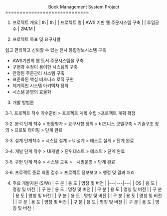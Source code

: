 <center>Book Management System Project</center>
=============================

1. 프로젝트 개요
| th | th |
| 프로젝트 명 | AWS 기반 웹 주문시스템 구축 |
| 투입공수 | 2M/M | 


2. 프로젝트 목표 및 요구사항

쉽고 편리하고 신뢰할 수 있는 전사 통합정보시스템 구축

- AWS기반의 웹 도서 주문시스템을 구축
- 구현과 수정이 용이한 시스템의 구축
- 안정된 주문관리 시스템 구축
- 표준화된 핵심 비즈니스 로직 구현
- 체계적인 시스템 아키텍처 정착
- 시스템 운영의 효율화



3. 개발 방법론

3-1. 프로젝트 착수
착수준비 > 프로젝트 계획 수립 >프로젝트 계획 확정

3-2. 분석
단계 착수 > 현황평가 > 요구사항 정의 > 비즈니스 모델구축 > 기술구조 정의 > 프로토 타이핑 > 단계 완료

3-3. 설계
단계착수 > 시스템 설계 > UI설계 > 테스트 설계 > 단계 완료

3-4. 개발
단계 착수 > UI개발 > 단위테스트 > 테스트 > 단계 완료

3-5. 구현
단계 착수 > 시스템 교육 >　시범운영 > 단계 완료

3-6. 프로젝트 종료
최종 검수 > 프로젝트 정보보고 > 행정 및 결과 처리


4. 주요 개발자원 (S/W)
| 구 분 | 용 도 | 명칭 및 버전 |
|---|---|---|
| OS | 용 도 | 명칭 및 버전 |
| 구 분 | 용 도 | 명칭 및 버전 |
| 구 분 | 용 도 | 명칭 및 버전 |
| 구 분 | 용 도 | 명칭 및 버전 |
| 구 분 | 용 도 | 명칭 및 버전 |
| 구 분 | 용 도 | 명칭 및 버전 |
| 구 분 | 용 도 | 명칭 및 버전 |
| 구 분 | 용 도 | 명칭 및 버전 |
| 구 분 | 용 도 | 명칭 및 버전 |


